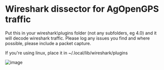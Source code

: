 # Wireshark dissector for AgOpenGPS traffic

Put this in your wireshark\plugins folder (not any subfolders, eg 4.0) and it will decode wireshark traffic. Please log any issues you find and where possible, please include a packet capture.

If you're using linux, place it in ~/.local/lib/wireshark/plugins

![image](https://github.com/lansalot/AgOpenGPS-Tools/assets/9885921/8190f99e-d723-4006-9278-d653eaad2406)
